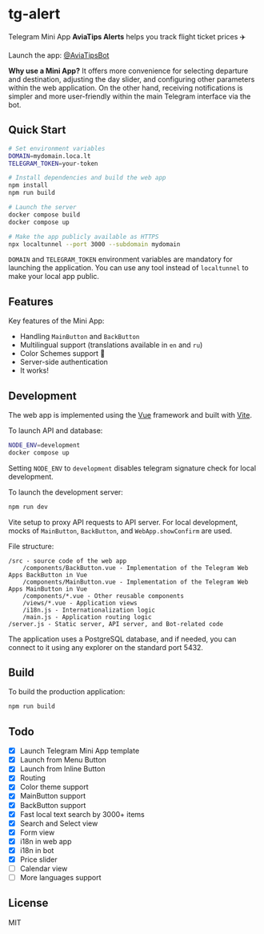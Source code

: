 # tg-alert

Telegram Mini App **AviaTips Alerts** helps you track flight ticket prices ✈️

Launch the app: [@AviaTipsBot](https://t.me/AviaTipsBot)

**Why use a Mini App?** It offers more convenience for selecting departure and destination, adjusting the day slider, and configuring other parameters within the web application. On the other hand, receiving notifications is simpler and more user-friendly within the main Telegram interface via the bot.

## Quick Start

```bash
# Set environment variables
DOMAIN=mydomain.loca.lt
TELEGRAM_TOKEN=your-token

# Install dependencies and build the web app
npm install
npm run build

# Launch the server
docker compose build
docker compose up

# Make the app publicly available as HTTPS
npx localtunnel --port 3000 --subdomain mydomain
```

`DOMAIN` and `TELEGRAM_TOKEN` environment variables are mandatory for launching the application. You can use any tool instead of `localtunnel` to make your local app public.

## Features

Key features of the Mini App:

- Handling `MainButton` and `BackButton`
- Multilingual support (translations available in `en` and `ru`)
- Color Schemes support 🎨
- Server-side authentication
- It works!

## Development

The web app is implemented using the [Vue](https://vuejs.org/) framework and built with [Vite](https://vitejs.dev/).

To launch API and database:

```bash
NODE_ENV=development
docker compose up
```

Setting `NODE_ENV` to `development` disables telegram signature check for local development.

To launch the development server:

```bash
npm run dev
```

Vite setup to proxy API requests to API server. For local development, mocks of `MainButton`, `BackButton`, and `WebApp.showConfirm` are used.

File structure:

```
/src - source code of the web app
    /components/BackButton.vue - Implementation of the Telegram Web Apps BackButton in Vue
    /components/MainButton.vue - Implementation of the Telegram Web Apps MainButton in Vue
    /components/*.vue - Other reusable components
    /views/*.vue - Application views
    /i18n.js - Internationalization logic
    /main.js - Application routing logic
/server.js - Static server, API server, and Bot-related code
```

The application uses a PostgreSQL database, and if needed, you can connect to it using any explorer on the standard port 5432.

## Build

To build the production application:

```bash
npm run build
```

## Todo

- [x] Launch Telegram Mini App template
- [x] Launch from Menu Button
- [x] Launch from Inline Button
- [x] Routing
- [x] Color theme support
- [x] MainButton support
- [x] BackButton support
- [x] Fast local text search by 3000+ items
- [x] Search and Select view
- [x] Form view
- [x] i18n in web app
- [x] i18n in bot
- [x] Price slider
- [ ] Calendar view
- [ ] More languages support

## License

MIT
